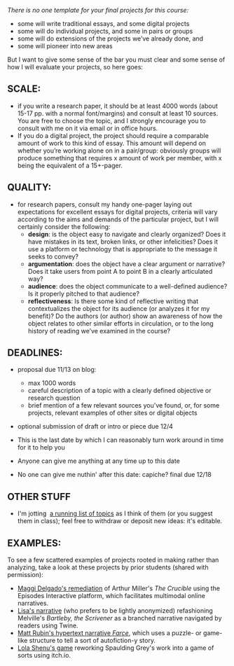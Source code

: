 _There is no one template for your final projects for this course:_

* some will write traditional essays, and some digital projects
* some will do individual projects, and some in pairs or groups
* some will do extensions of the projects we’ve already done, and 
* some will pioneer into new areas

But I want to give some sense of the bar you must clear and some sense of how I will evaluate your projects, so here goes:

## SCALE:
* if you write a research paper, it should be at least 4000 words (about 15-17 pp. with a normal font/margins) and consult at least 10 sources. You are free to choose the topic, and I strongly encourage you to consult with me on it via email or in office hours.
* If you do a digital project, the project should require a comparable amount of work to this kind of essay. This amount will depend on whether you’re working alone on in a pair/group: obviously groups will produce something that requires x amount of work per member, with x being the equivalent of a 15+-pager.

## QUALITY:
* for research papers, consult my handy one-pager laying out expectations for excellent essays
for digital projects, criteria will vary according to the aims and demands of the particular project, but I will certainly consider the following:
	* **design**: is the object easy to navigate and clearly organized? Does it have mistakes in its text, broken links, or other infelicities? Does it use a platform or technology that is appropriate to the message it seeks to convey?
	* **argumentation**: does the object have a clear argument or narrative? Does it take users from point A to point B in a clearly articulated way?
	* **audience**: does the object communicate to a well-defined audience? Is it properly pitched to that audience?
	* **reflectiveness**: Is there some kind of reflective writing that contextualizes the object for its audience (or analyzes it for my benefit)? Do the authors (or author) show an awareness of how the object relates to other similar efforts in circulation, or to the long history of reading we’ve examined in the course?

## DEADLINES:
* proposal due 11/13 on blog:
	* max 1000 words
	* careful description of a topic with a clearly defined objective or research question
	* brief mention of a few relevant sources you've found, or, for some projects, relevant examples of other sites or digital objects

* optional submission of draft or intro or piece due 12/4
* This is the last date by which I can reasonably turn work around in time for it to help you
* Anyone can give me anything at any time up to this date
* No one can give me nuthin' after this date: capiche?
final due 12/18 

## OTHER STUFF

* I'm jotting  [a running list of topics](https://www.dropbox.com/scl/fi/9lwk7n7e0ubwem5106ag9/Research-Ideas_.paper?rlkey=n9ed6mq6382cxsfllh0r6jx5a&dl=0) as I think of them (or you suggest them in class); feel free to withdraw or deposit new ideas: it's editable. 

## EXAMPLES:
To see a few scattered examples of projects rooted in making rather than analyzing, take a look at these projects by prior students (shared with permission):
<ul>
 	<li><a href="https://allred720fa20.commons.gc.cuny.edu/2020/12/20/remixing-a-classic-communal-writing-reading-and-playing/">Maggi Delgado's remediation</a> of Arthur Miller's <em>The Crucible</em> using the Episodes Interactive platform, which facilitates multimodal online narratives.</li>
 	<li><a href="https://allred720fa20.commons.gc.cuny.edu/2020/12/20/remixing-a-classic-communal-writing-reading-and-playing/">Lisa's narrative</a> (who prefers to be lightly anonymized) refashioning Melville's <em>Bartleby, the Scrivener</em> as a branched narrative navigated by readers using Twine.</li>
 	<li><a href="https://allred720fa20.commons.gc.cuny.edu/2020/12/21/farce-a-collection-of-vignettes-link-to-the-project-at-the-bottom/">Matt Rubin's hypertext narrative <em>Farce</em></a>, which uses a puzzle- or game-like structure to tell a sort of autofiction-y story.</li>
 	<li><a href="https://allred720fa20.commons.gc.cuny.edu/2020/12/17/gray-game/">Lola Shenu's game</a> reworking Spaulding Grey's work into a game of sorts using itch.io.</li>
</ul>
